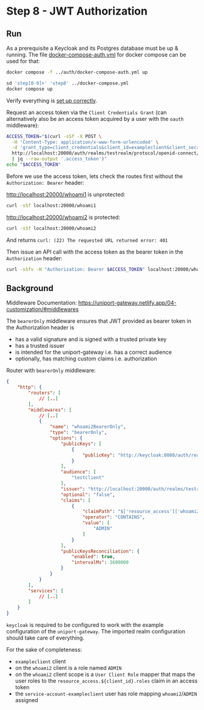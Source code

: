 # Step 8 - JWT Authorization

## Run

As a prerequisite a Keycloak and its Postgres database must be up & running. The file [docker-compose-auth.yml](../auth/docker-compose-auth.yml) for docker compose can be used for that:

```bash
docker compose -f ../auth/docker-compose-auth.yml up
```

```bash
sd 'step[0-9]+' 'step8' ../docker-compose.yml
docker compose up
```

Verify everything is [set up correctly](../auth/README.md).

Request an access token via the `Client Credentials Grant` (can alternatively also be an access token acquired by a user with the `oauth` middleware):

```bash
ACCESS_TOKEN="$(curl -sSf -X POST \
  -H 'Content-Type: application/x-www-form-urlencoded' \
  -d 'grant_type=client_credentials&client_id=exampleclient&client_secret=**********&scope=whoami2' \
  http://localhost:20000/auth/realms/testrealm/protocol/openid-connect/token \
  | jq --raw-output '.access_token')"
echo "$ACCESS_TOKEN"
```

Before we use the access token, lets check the routes first without the `Authorization: Bearer` header:

<http://localhost:20000/whoami1> is unprotected:

```bash
curl -sSf localhost:20000/whoami1
```

<http://localhost:20000/whoami2> is protected:

```bash
curl -sSf localhost:20000/whoami2
```

And returns `curl: (22) The requested URL returned error: 401`

Then issue an API call with the access token as the bearer token in the `Authorization` header:

```bash
curl -sSfv -H "Authorization: Bearer $ACCESS_TOKEN" localhost:20000/whoami2
```

## Background

Middleware Documentation: <https://uniport-gateway.netlify.app/04-customization/#middlewares>

The `bearerOnly` middleware ensures that JWT provided as bearer token in the Authorization header is

* has a valid signature and is signed with a trusted private key
* has a trusted issuer
* is intended for the uniport-gateway i.e. has a correct audience
* optionally, has matching custom claims i.e. authorization

Router with `bearerOnly` middleware:

```json
{
    "http": {
        "routers": [
            // [..]
        ],
        "middlewares": [
            // [..]
            {
                "name": "whoami2BearerOnly",
                "type": "bearerOnly",
                "options": {
                    "publicKeys": [
                        {
                            "publicKey": "http://keycloak:8080/auth/realms/testrealm"
                        }
                    ],
                    "audience": [
                        "testclient"
                    ],
                    "issuer": "http://localhost:20000/auth/realms/testrealm",
                    "optional": "false",
                    "claims": [
                        {
                            "claimPath": "$['resource_access']['whoami2']['roles']",
                            "operator": "CONTAINS",
                            "value": [
                                "ADMIN"
                            ]
                        }
                    ],
                    "publicKeysReconciliation": {
                        "enabled": true,
                        "intervalMs": 3600000
                    }
                }
            }
        ],
        "services": [
            // [..]
        ]
    }
}
```

`keycloak` is required to be configured to work with the example configuration of the `uniport-gateway`. The imported realm
configuration should take care of everything.

For the sake of completeness:

* `exampleclient` client
* on the `whoami2` client is a role named `ADMIN`
* on the `whoami2` client scope is a `User Client Role` mapper that maps the user roles to the `resource_access.${client_id}.roles` claim in an access token
* the `service-account-exampleclient` user has role mapping `whoami2`/`ADMIN` assigned
